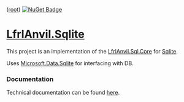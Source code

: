 ﻿([root](https://github.com/CalionVarduk/LfrlAnvil/blob/main/readme.md))
[![NuGet Badge](https://buildstats.info/nuget/LfrlAnvil.Sqlite)](https://www.nuget.org/packages/LfrlAnvil.Sqlite/)

# [LfrlAnvil.Sqlite](https://github.com/CalionVarduk/LfrlAnvil/tree/main/src/LfrlAnvil.Sql/LfrlAnvil.Sqlite)

This project is an implementation
of the [LfrlAnvil.Sql.Core](https://github.com/CalionVarduk/LfrlAnvil/blob/main/src/LfrlAnvil.Sql/LfrlAnvil.Sql.Core/.docs/readme.md)
for [Sqlite](https://www.sqlite.org/).

Uses [Microsoft.Data.Sqlite](https://www.nuget.org/packages/Microsoft.Data.Sqlite) for interfacing with DB.

### Documentation

Technical documentation can be found [here](https://calionvarduk.github.io/LfrlAnvil/api/LfrlAnvil.Sqlite/LfrlAnvil.Sqlite.html).
